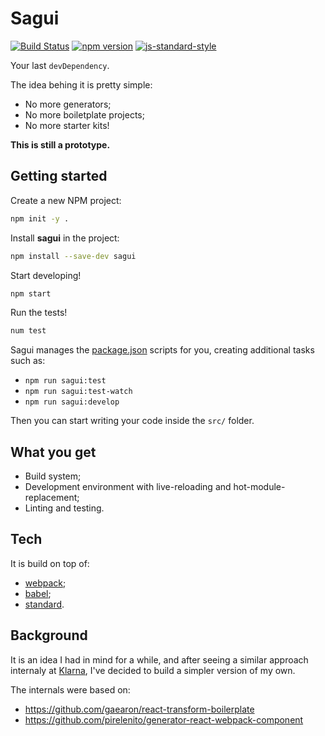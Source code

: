 # Sagui

[![Build Status](https://travis-ci.org/pirelenito/sagui.svg)](https://travis-ci.org/pirelenito/sagui)
[![npm version](https://badge.fury.io/js/sagui.svg)](https://badge.fury.io/js/sagui)
[![js-standard-style](https://img.shields.io/badge/code%20style-standard-brightgreen.svg?style=flat)](https://github.com/feross/standard)

Your last `devDependency`.

The idea behing it is pretty simple:

- No more generators;
- No more boiletplate projects;
- No more starter kits!

**This is still a prototype.**

## Getting started

Create a new NPM project:

```bash
npm init -y .
```

Install **sagui** in the project:

```bash
npm install --save-dev sagui
```

Start developing!

```bash
npm start
```

Run the tests!

```bash
num test
```

Sagui manages the [package.json](https://docs.npmjs.com/files/package.json) scripts for you, creating additional tasks such as:

- `npm run sagui:test`
- `npm run sagui:test-watch`
- `npm run sagui:develop`

Then you can start writing your code inside the `src/` folder.

## What you get

- Build system;
- Development environment with live-reloading and hot-module-replacement;
- Linting and testing.

## Tech

It is build on top of:

- [webpack](http://webpack.github.io/);
- [babel](http://babeljs.io/);
- [standard](http://standardjs.com/).

## Background

It is an idea I had in mind for a while, and after seeing a similar approach internaly at [Klarna](https://github.com/klarna), I've decided to build a simpler version of my own.

The internals were based on:

- https://github.com/gaearon/react-transform-boilerplate
- https://github.com/pirelenito/generator-react-webpack-component
